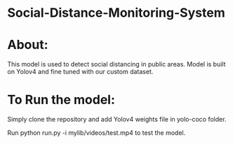# **Social-Distance-Monitoring-System**
# About:

This model is used to detect social distancing in public areas. Model is built on Yolov4 and fine tuned with our custom dataset. 

# To Run the model:

Simply clone the repository and add Yolov4 weights file in yolo-coco folder.

Run python run.py -i mylib/videos/test.mp4 to test the model.
